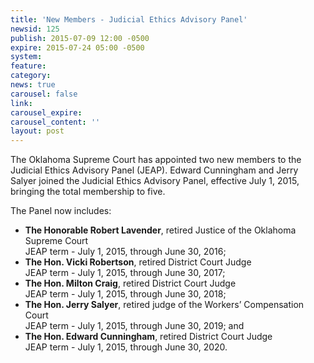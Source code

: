 ```yaml
---
title: 'New Members - Judicial Ethics Advisory Panel'
newsid: 125
publish: 2015-07-09 12:00 -0500
expire: 2015-07-24 05:00 -0500
system: 
feature: 
category: 
news: true
carousel: false
link: 
carousel_expire: 
carousel_content: ''
layout: post
---
```

<p>The Oklahoma Supreme Court has appointed two new members to the Judicial Ethics Advisory Panel (JEAP). Edward Cunningham and Jerry Salyer joined the Judicial Ethics Advisory Panel, effective July 1, 2015, bringing the total membership to five.</p>
<p>The Panel now includes:</p>
<ul>
<li><strong>The Honorable Robert Lavender</strong>, retired Justice of the Oklahoma Supreme Court<br>
JEAP term - July 1, 2015, through June 30, 2016;</li>
<li><strong>The Hon. Vicki Robertson</strong>, retired District Court Judge<br>
JEAP term - July 1, 2015, through June 30, 2017; </li>
<li><strong>The Hon. Milton Craig</strong>, retired District Court Judge <br>
JEAP term - July 1, 2015, through June 30, 2018;</li>
<li><strong>The Hon. Jerry Salyer</strong>, retired judge of the Workers’ Compensation Court<br>
JEAP term - July 1, 2015, through June 30, 2019; and</li>
<li><strong>The Hon. Edward Cunningham</strong>, retired District Court Judge<br>
JEAP term - July 1, 2015, through June 30, 2020.</li></ul>